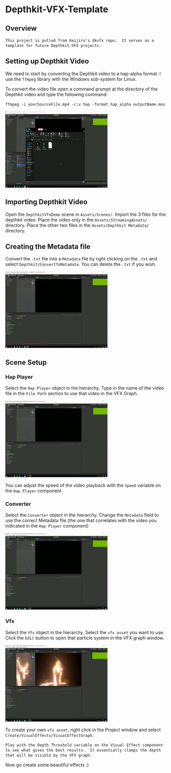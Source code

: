 # Depthkit-VFX-Template

## Overview

    This project is pulled from Keijiro's dkvfx repo.  It serves as a template for future Depthkit-VFX projects.

## Setting up Depthkit Video

We need to start by converting the Depthkit video to a hap-alpha format.  I use the `ffmpeg` library with the Windows sub-system for Linux. 

To convert the video file open a command prompt at the directory of the Depthkit video and type the following command:

    ffmpeg -i yourSourceFile.mp4 -c:v hap -format hap_alpha outputName.mov

![Converting Depthkit Video](ReadMeFiles/ConvertingDepthkitVideo.gif)

## Importing Depthkit Video

Open the `DepthkitVfxDemo` scene in `Assets/Scenes/`. Import the 3 files for the depthkit video.  Place the *video* only in the `Assets/StreamingAssets/` directory.  Place the other two files in the `Assets/Depthkit Metadata/` directory.  

## Creating the Metadata file

Convert the `.txt` file into a `Metadata` file by right clicking on the `.txt` and select `Depthkit/ConvertToMetadata`. You can delete the `.txt` if you wish.  

![Convert .txt to Metadata](ReadMeFiles/ConvertingTextToMetadata.gif)

## Scene Setup

### Hap Player

Select the `Hap Player` object in the hierarchy.  Type in the name of the video file in the `File Path` section to use that video in the VFX Graph.

![Adding file path to Hap Player](ReadMeFiles/FilePathToHapPlayer.gif)

You can adjust the speed of the video playback with the `Speed` variable on the `Hap Player` component.

### Converter

Select the `Converter` object in the hierarchy.  Change the `Metadata` field to use the correct Metadata file (the one that correlates with the video you indicated in the `Hap Player` component)

![Selecting correct Metadata file](ReadMeFiles/SelectingMetadataFile.gif)

### Vfx

Select the `Vfx` object in the hierarchy.  Select the `vfx asset` you want to use.  Click the `Edit` button to open that particle system in the VFX graph window.

![Selecting the correct vfx asset](ReadMeFiles/SelectingCorrectVFXAsset.gif)

To create your own `vfx asset`, right click in the Project window and select `Create/VisualEffects/VisualEffectGraph`.

    Play with the Depth Threshold variable on the Visual Effect component to see what gives the best results.  It essentially clamps the depth that will be visible by the VFX graph.

Now go create some beautiful effects :)
